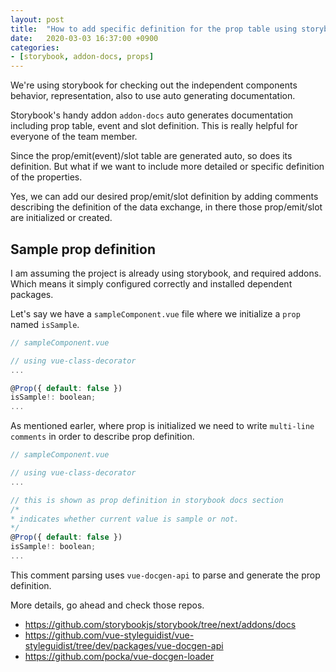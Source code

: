 ```yaml
---
layout: post
title:  "How to add specific definition for the prop table using storybook addon-docs? "
date:   2020-03-03 16:37:00 +0900
categories: 
- [storybook, addon-docs, props]
---
```


We're using storybook for checking out the independent components behavior, representation, also to use auto generating documentation.

Storybook's handy addon `addon-docs` auto generates documentation including prop table, event and slot definition. This is really helpful for everyone of the team member.

Since the prop/emit(event)/slot table are generated auto, so does its definition.
But what if we want to include more detailed or specific definition of the properties. 

Yes, we can add our desired prop/emit/slot definition by adding comments describing the definition of the data exchange, in there those prop/emit/slot are initialized or created.

## Sample prop definition

I am assuming the project is already using storybook, and required addons. Which means it simply configured correctly and installed dependent packages.

Let's say we have a `sampleComponent.vue` file where we initialize a `prop` named `isSample`. 

```js
// sampleComponent.vue

// using vue-class-decorator
...

@Prop({ default: false })
isSample!: boolean;
...

```

As mentioned earler, where prop is initialized we need to write `multi-line comments` in order to describe prop definition.

```js
// sampleComponent.vue

// using vue-class-decorator
...

// this is shown as prop definition in storybook docs section
/*
* indicates whether current value is sample or not.
*/
@Prop({ default: false })
isSample!: boolean;
...

```

This comment parsing uses `vue-docgen-api` to parse and generate the prop definition.

More details, go ahead and check those repos.
 - https://github.com/storybookjs/storybook/tree/next/addons/docs
 - https://github.com/vue-styleguidist/vue-styleguidist/tree/dev/packages/vue-docgen-api
 - https://github.com/pocka/vue-docgen-loader
